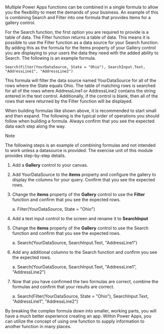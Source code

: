 Multiple Power Apps functions can be combined in a single formula to
allow you the flexibility to meet the demands of your business. An
example of this is combining Search and Filter into one formula that
provides items for a gallery control.

For the Search function, the first option you are required to provide is
a table of data. The Filter function returns a table of data. This means
it is possible to use the Filter function as a data source for your
Search function. By adding this as the formula for the Items property of
your Gallery control you are displaying to your users the data they need
with the added ability to Search. The following is an example formula.

```
Search(Filter(YourDataSource, State = "Ohio"), SearchInput.Text, "AddressLine1", "AddressLine2")
```

This formula will filter the data source named YourDataSource for all of
the rows where the State equals Ohio. The table of matching rows
is searched for all of the rows where AddressLine1 or AddressLine2
contains the string entered in the text control. Additionally, if the
control is blank, then all of the rows that were returned by the
Filter function will be displayed.

When building formulas like shown above, it is recommended to start
small and then expand. The following is the typical order of operations you 
should follow when building a formula. Always confirm that you see the expected 
data each step along the way.

> [!NOTE]
> The following steps is an example of combining formulas and not intended to work unless a datasource is provided.
> The exercise unit of this module provides step-by-step details.

1.  Add a **Gallery** control to your canvas.

2.  Add YourDataSource to the **items** property and configure the
    gallery to display the columns for your query. Confirm that you see the
    expected rows.

3.  Change the **items** property of the **Gallery** control to use the
    **Filter** function and confirm that you see the expected rows.

    a.  Filter(YourDataSource, State = \"Ohio\")

4.  Add a text input control to the screen and rename it to
    **SearchInput**

5.  Change the **items** property of the **Gallery** control to use the
    Search function and confirm that you see the expected rows.

    a.  Search(YourDataSource, SearchInput.Text, "AddressLine1")

6.  Add any additional columns to the Search function and confirm you
    see the expected rows.

    a.  Search(YourDataSource, SearchInput.Text, "AddressLine1",
        "AddressLine2")

7.  Now that you have confirmed the two formulas are correct, combine
    the formulas and confirm that your results are correct.

    a.  Search(Filter(YourDataSource, State = \"Ohio\"),
        SearchInput.Text, \"AddressLine1\", \"AddressLine2\")

By breaking the complex formula down into smaller, working parts, you
will have a much better experience creating an app. Within Power Apps, you can
utilize the concept of using one function to supply information to
another function in many places. 
